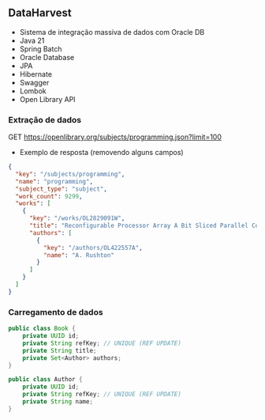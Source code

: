 ## DataHarvest
- Sistema de integração massiva de dados com Oracle DB
- Java 21
- Spring Batch
- Oracle Database
- JPA
- Hibernate
- Swagger
- Lombok
- Open Library API


### Extração de dados
GET https://openlibrary.org/subjects/programming.json?limit=100

- Exemplo de resposta (removendo alguns campos)
```json
{
  "key": "/subjects/programming",
  "name": "programming",
  "subject_type": "subject",
  "work_count": 9299,
  "works": [
    {
      "key": "/works/OL2829091W",
      "title": "Reconfigurable Processor Array A Bit Sliced Parallel Computer (USA)",
      "authors": [
        {
          "key": "/authors/OL422557A",
          "name": "A. Rushton"
        }
      ]
    }
  ]
}
```

### Carregamento de dados
```Java
public class Book {
    private UUID id;
    private String refKey; // UNIQUE (REF UPDATE)
    private String title;
    private Set<Author> authors;
}

public class Author {
    private UUID id;
    private String refKey; // UNIQUE (REF UPDATE)
    private String name;
}
```